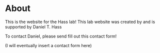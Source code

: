# About
This is the website for the Hass lab! 
This lab website was created by and is supported by Daniel T. Hass

To contact Daniel, please send fill out this contact form!

(I will eventually insert a contact form here)
